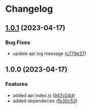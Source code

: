 # Changelog

## [1.0.1](https://github.com/shayg-grappa/release-please-tests/compare/release-please-action-v1.0.0...release-please-action-v1.0.1) (2023-04-17)


### Bug Fixes

* update api log message ([c779e27](https://github.com/shayg-grappa/release-please-tests/commit/c779e27c887ed937a247dfd6b86c89cb7748be3c))

## 1.0.0 (2023-04-17)


### Features

* added api index.js ([947c04d](https://github.com/shayg-grappa/release-please-tests/commit/947c04d141899ac982b09de1c622349eeb488bc5))
* added dependecies ([fb30c53](https://github.com/shayg-grappa/release-please-tests/commit/fb30c53cdd364c996a9981b551972ba2ebfa4264))
